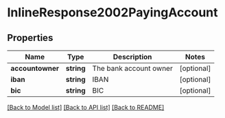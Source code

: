 # InlineResponse2002PayingAccount

## Properties
Name | Type | Description | Notes
------------ | ------------- | ------------- | -------------
**accountowner** | **string** | The bank account owner | [optional] 
**iban** | **string** | IBAN | [optional] 
**bic** | **string** | BIC | [optional] 

[[Back to Model list]](../README.md#documentation-for-models) [[Back to API list]](../README.md#documentation-for-api-endpoints) [[Back to README]](../README.md)



